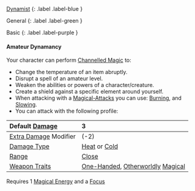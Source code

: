
[Dynamist](Game/Dynamist)
{: .label .label-blue }

General
{: .label .label-green }

Basic
{: .label .label-purple }
#### Amateur Dynamancy
Your character can perform [Channelled Magic](Magic#Channelled%20Magic) to:

- Change the temperature of an item abruptly.
- Disrupt a spell of an amateur level.
- Weaken the abilities or powers of a character/creature.
- Create a shield against a specific element around yourself.
- When attacking with a [Magical-Attacks](Game/Core/Magical-Attacks) you can use: [Burning](Game/Core/Magical-Attacks#Burning), and [Slowing](Game/Core/Magical-Attacks#Slowing).
- You can attack with the following profile:

| Default [Damage](Game/Core/Weapons#Damage)                | 3                                                                                                                            |
| :-------------------------------------------------------- | :--------------------------------------------------------------------------------------------------------------------------- |
| [Extra Damage](Game/Core/Attacks#Extra%20Damage) Modifier | (-2)                                                                                                                         |
| [Damage Type](Core/Weapons#Damage%20Type)                 | [Heat](Game/Core/Injury#Heat) or [Cold](Game/Core/Injury#Cold)                                                               |
| [Range](Core/Weapons#Range)                               | [Close](Game/Core/Movement#Close)                                                                                            |
| [Weapon Traits](Core/Weapon-Traits)                       | [One-Handed](Game/Core/Blocks/One-Handed), [Otherworldly](Game/Core/Blocks/Otherworldly) [Magical](Game/Core/Blocks/Magical) |


Requires 1 [Magical Energy](Magic#Magical%20Energy) and a [Focus](Game/Example-Gear#Focus)
